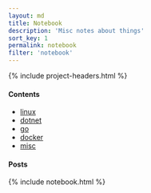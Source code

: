 ```yaml
---
layout: md
title: Notebook
description: 'Misc notes about things'
sort_key: 1
permalink: notebook
filter: 'notebook'
---
```


{% include project-headers.html %}

#### Contents

- [linux](linux/)
- [dotnet](dotnet/)
- [go](go/)
- [docker](docker/)
- [misc](misc/)

#### Posts

{% include notebook.html %}

